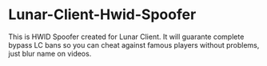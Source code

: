 # Lunar-Client-Hwid-Spoofer

This is HWID Spoofer created for Lunar Client. It will guarante complete bypass LC bans so you can cheat against famous players without problems, just blur name on videos.

